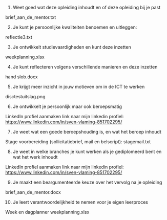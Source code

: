 1. Weet goed wat deze opleiding inhoudt en of deze opleiding bij je past

brief_aan_de_mentor.txt

2. Je kunt je persoonlijke kwaliteiten benoemen en uitleggen:

reflectie3.txt

3. Je ontwikkelt studievaardigheden en kunt deze inzetten

weekplanning.xlsx

4. Je kunt reflecteren volgens verschillende manieren en deze inzetten

hand slob.docx

5. Je krijgt meer inzicht in jouw motieven om in de ICT te werken

disctestuitslag.png

6. Je ontwikkelt je persoonlijk maar ook beroepsmatig

LinkedIn profiel aanmaken
link naar mijn linkedin profiel: https://www.linkedin.com/in/sven-vlaming-851702295/

7. Je weet wat een goede beroepshouding is, en wat het beroep inhoudt

Stage voorbereiding (sollicitatiebrief, mail en belscript):
stagemail.txt

8. Je weet in welke branches je kunt werken als je gediplomeerd bent en wat het werk inhoudt

LinkedIn profiel aanmaken
link naar mijn linkedin profiel: https://www.linkedin.com/in/sven-vlaming-851702295/

9. Je maakt een beargumenteerde keuze over het vervolg na je opleiding

brief_aan_de_mentor.docx

10. Je leert verantwoordelijkheid te nemen voor je eigen leerproces

Week en dagplanner
weekplanning.xlsx


